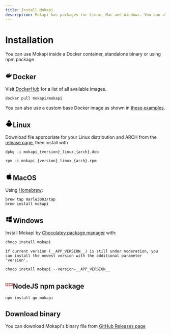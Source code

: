 ```yaml
---
title: Install Mokapi
description: Mokapi has packages for Linux, Mac and Windows. You can also use Mokapi inside a Docker container, a standalone binary or using NPM package
---
```

# Installation

You can use Mokapi inside a Docker container, standalone binary
or using npm package

## <svg style="width:1.125em;" xmlns="http://www.w3.org/2000/svg" viewBox="0 0 24 24"><path d="M21.81 10.25c-.06-.04-.56-.43-1.64-.43-.28 0-.56.03-.84.08-.21-1.4-1.38-2.11-1.43-2.14l-.29-.17-.18.27c-.24.36-.43.77-.51 1.19-.2.8-.08 1.56.33 2.21-.49.28-1.29.35-1.46.35H2.62c-.34 0-.62.28-.62.63 0 1.15.18 2.3.58 3.38.45 1.19 1.13 2.07 2 2.61.98.6 2.59.94 4.42.94.79 0 1.61-.07 2.42-.22 1.12-.2 2.2-.59 3.19-1.16A8.3 8.3 0 0 0 16.78 16c1.05-1.17 1.67-2.5 2.12-3.65h.19c1.14 0 1.85-.46 2.24-.85.26-.24.45-.53.59-.87l.08-.24-.19-.14m-17.96.99h1.76c.08 0 .16-.07.16-.16V9.5c0-.08-.07-.16-.16-.16H3.85c-.09 0-.16.07-.16.16v1.58c.01.09.07.16.16.16m2.43 0h1.76c.08 0 .16-.07.16-.16V9.5c0-.08-.07-.16-.16-.16H6.28c-.09 0-.16.07-.16.16v1.58c.01.09.07.16.16.16m2.47 0h1.75c.1 0 .17-.07.17-.16V9.5c0-.08-.06-.16-.17-.16H8.75c-.08 0-.15.07-.15.16v1.58c0 .09.06.16.15.16m2.44 0h1.77c.08 0 .15-.07.15-.16V9.5c0-.08-.06-.16-.15-.16h-1.77c-.08 0-.15.07-.15.16v1.58c0 .09.07.16.15.16M6.28 9h1.76c.08 0 .16-.09.16-.18V7.25c0-.09-.07-.16-.16-.16H6.28c-.09 0-.16.06-.16.16v1.57c.01.09.07.18.16.18m2.47 0h1.75c.1 0 .17-.09.17-.18V7.25c0-.09-.06-.16-.17-.16H8.75c-.08 0-.15.06-.15.16v1.57c0 .09.06.18.15.18m2.44 0h1.77c.08 0 .15-.09.15-.18V7.25c0-.09-.07-.16-.15-.16h-1.77c-.08 0-.15.06-.15.16v1.57c0 .09.07.18.15.18m0-2.28h1.77c.08 0 .15-.07.15-.16V5c0-.1-.07-.17-.15-.17h-1.77c-.08 0-.15.06-.15.17v1.56c0 .08.07.16.15.16m2.46 4.52h1.76c.09 0 .16-.07.16-.16V9.5c0-.08-.07-.16-.16-.16h-1.76c-.08 0-.15.07-.15.16v1.58c0 .09.07.16.15.16"></path></svg><span>Docker</span>

Visit [DockerHub](https://hub.docker.com/r/mokapi/mokapi/tags) for a list of all available images.

```
docker pull mokapi/mokapi
```

You can also use a custom base Docker image as shown in [these examples](/docs/examples/examples/mokapi-with-custom-base-image.md).

## <svg style="width:1.125em;" xmlns="http://www.w3.org/2000/svg" viewBox="0 0 24 24"><path d="M14.62 8.35c-.42.28-1.75 1.04-1.95 1.19-.39.31-.75.29-1.14-.01-.2-.16-1.53-.92-1.95-1.19-.48-.31-.45-.7.08-.92 1.64-.69 3.28-.64 4.91.03.49.21.51.6.05.9m7.22 7.28c-.93-2.09-2.2-3.99-3.84-5.66a4.31 4.31 0 0 1-1.06-1.88c-.1-.33-.17-.67-.24-1.01-.2-.88-.29-1.78-.7-2.61-.73-1.58-2-2.4-3.84-2.47-1.81.05-3.16.81-3.95 2.4-.21.43-.36.88-.46 1.34-.17.76-.32 1.55-.5 2.32-.15.65-.45 1.21-.96 1.71-1.61 1.57-2.9 3.37-3.88 5.35-.14.29-.28.58-.37.88-.19.66.29 1.12.99.96.44-.09.88-.18 1.3-.31.41-.15.57-.05.67.35.65 2.15 2.07 3.66 4.24 4.5 4.12 1.56 8.93-.66 9.97-4.58.07-.27.17-.37.47-.27.46.14.93.24 1.4.35.49.09.85-.16.92-.64.03-.26-.06-.49-.16-.73"></path></svg><span>Linux</span>

Download file appropriate for your Linux distribution and ARCH from the [release page](https://github.com/marle3003/mokapi/releases), then install with

```tab=deb
dpkg -i mokapi_{version}_linux_{arch}.deb
```

```tab=rpm
rpm -i mokapi_{version}_linux_{arch}.rpm
```

## <svg style="width:1.125em;" xmlns="http://www.w3.org/2000/svg" viewBox="0 0 24 24"><path d="M18.71 19.5c-.83 1.24-1.71 2.45-3.05 2.47-1.34.03-1.77-.79-3.29-.79-1.53 0-2 .77-3.27.82-1.31.05-2.3-1.32-3.14-2.53C4.25 17 2.94 12.45 4.7 9.39c.87-1.52 2.43-2.48 4.12-2.51 1.28-.02 2.5.87 3.29.87.78 0 2.26-1.07 3.81-.91.65.03 2.47.26 3.64 1.98-.09.06-2.17 1.28-2.15 3.81.03 3.02 2.65 4.03 2.68 4.04-.03.07-.42 1.44-1.38 2.83M13 3.5c.73-.83 1.94-1.46 2.94-1.5.13 1.17-.34 2.35-1.04 3.19-.69.85-1.83 1.51-2.95 1.42-.15-1.15.41-2.35 1.05-3.11Z"></path></svg><span>MacOS</span>

Using [Homebrew](https://brew.sh/):

```
brew tap marle3003/tap 
brew install mokapi
```

## <svg style="width:1.125em;" xmlns="http://www.w3.org/2000/svg" viewBox="0 0 24 24"><path d="M3 12V6.75l6-1.32v6.48L3 12m17-9v8.75l-10 .15V5.21L20 3M3 13l6 .09v6.81l-6-1.15V13m17 .25V22l-10-1.91V13.1l10 .15Z"></path></svg><span>Windows</span>

Install Mokapi by [Chocolatey package manager](https://chocolatey.org/) with:

```Powershell
choco install mokapi
```

``` box=tip
If current version (__APP_VERSION__) is still under moderation, you can install the newest version with the additional parameter 'version'.
```

```Powershell
choco install mokapi --version=__APP_VERSION__
```

## <svg style="width:1.125em;" viewBox="0 0 128 128"><path fill="#cb3837" d="M2 38.5h124v43.71H64v7.29H36.44v-7.29H2zm6.89 36.43h13.78V53.07h6.89v21.86h6.89V45.79H8.89zm34.44-29.14v36.42h13.78v-7.28h13.78V45.79zm13.78 7.29H64v14.56h-6.89zm20.67-7.29v29.14h13.78V53.07h6.89v21.86h6.89V53.07h6.89v21.86h6.89V45.79z"></path></svg><span>NodeJS npm package</span>

```bash
npm install go-mokapi
```

## Download binary

You can download Mokapi's binary file from [GitHub Releases page](https://github.com/marle3003/mokapi/releases)

## 